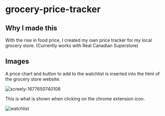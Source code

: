 # grocery-price-tracker

## Why I made this
With the rise in food price, I created my own price tracker for my local grocery store. (Currently works with Real Canadian Superstore)

## Images

A price chart and button to add to the watchlist is inserted into the html of the grocery store website.

![screely-1677650740108](https://user-images.githubusercontent.com/46872554/222058514-cbdc5afb-ce4b-4282-98c1-4b56fd33936c.jpg)


This is what is shown when clicking on the chrome extension icon.

![watchlist](https://user-images.githubusercontent.com/46872554/222058581-f643ff7b-bb79-45f9-8721-88a6a3488c9d.png)
